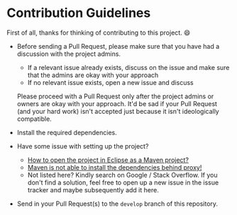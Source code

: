 # Contribution Guidelines

First of all, thanks for thinking of contributing to this project. :smile:

- Before sending a Pull Request, please make sure that you have had a discussion with the project admins.
    - If a relevant issue already exists, discuss on the issue and make sure that the admins are okay with your approach
    - If no relevant issue exists, open a new issue and discuss

    Please proceed with a Pull Request only after the project admins or owners are okay with your approach. It'd be sad if your Pull Request (and your hard work) isn't accepted just because it isn't ideologically compatible.

- Install the required dependencies.
   
- Have some issue with setting up the project?
    - [How to open the project in Eclipse as a Maven project?](https://stackoverflow.com/a/36242422/143475)
    - [Maven is not able to install the dependencies behind proxy!]()
    - Not listed here? Kindly search on Google / Stack Overflow. If you don't find a solution, feel free to open up a new issue in the issue tracker and maybe subsequently add it here.

- Send in your Pull Request(s) to the `develop` branch of this repository.
